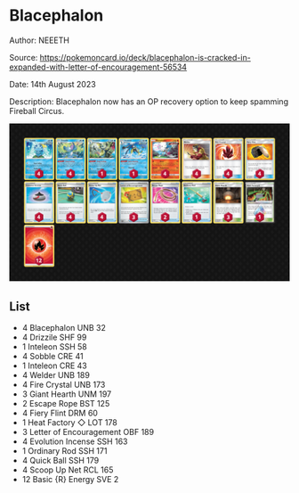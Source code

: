 # Blacephalon

Author: NEEETH

Source: <https://pokemoncard.io/deck/blacephalon-is-cracked-in-expanded-with-letter-of-encouragement-56534>

Date: 14th August 2023

Description: Blacephalon now has an OP recovery option to keep spamming Fireball Circus.

![decklist](../../images/OBF/Blacephalon/1-%20Blacephalon.png)

## List

* 4 Blacephalon UNB 32
* 4 Drizzile SHF 99
* 1 Inteleon SSH 58
* 4 Sobble CRE 41
* 1 Inteleon CRE 43
* 4 Welder UNB 189
* 4 Fire Crystal UNB 173
* 3 Giant Hearth UNM 197
* 2 Escape Rope BST 125
* 4 Fiery Flint DRM 60
* 1 Heat Factory ◇ LOT 178
* 3 Letter of Encouragement OBF 189
* 4 Evolution Incense SSH 163
* 1 Ordinary Rod SSH 171
* 4 Quick Ball SSH 179
* 4 Scoop Up Net RCL 165
* 12 Basic {R} Energy SVE 2
